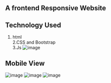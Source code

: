 ## A frontend Responsive Website
## Technology Used
1. html<br/> 
2.CSS and Bootstrap <br/>
3.Js
![image](https://github.com/UtshoData/replyMind_Website/assets/157609050/a1255dab-9091-4f70-a2c9-e90323c0620e)
## Mobile View
![image](https://github.com/UtshoData/replyMind_Website/assets/157609050/de7e7fe4-b227-4f5e-b8da-e73b6adfef09)
![image](https://github.com/UtshoData/replyMind_Website/assets/157609050/10a95a11-b840-4f67-a438-9bae852b8f8c)
![image](https://github.com/UtshoData/replyMind_Website/assets/157609050/375c08e7-4fab-4dfd-bee2-e3f5026d85ea)


